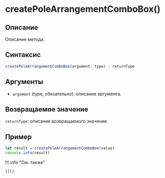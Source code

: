 # createPoleArrangementComboBox()

## Описание
Описание метода.

## Синтаксис
```javascript
createPoleArrangementComboBox(argument: type) : returnType
```

## Аргументы
- `argument` (type, обязательно): описание аргумента.

## Возвращаемое значение
`returnType`: описание возвращаемого значения.

## Пример
```javascript linenums="1"
let result = createPoleArrangementComboBox(value)
console.info(result)
```

!!! info "См. также"

    []()

